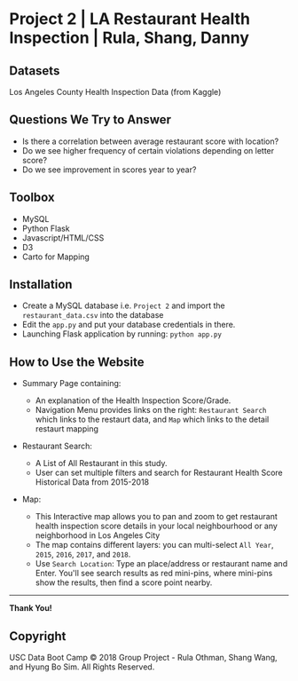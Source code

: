 # Project 2 | LA Restaurant Health Inspection | Rula, Shang, Danny


## Datasets

Los Angeles County Health Inspection Data (from Kaggle)

## Questions We Try to Answer
* Is there a correlation between average restaurant score with location? 
* Do we see higher frequency of certain violations depending on letter score? 
* Do we see improvement in scores year to year? 

## Toolbox
* MySQL 
* Python Flask
* Javascript/HTML/CSS
* D3
* Carto for Mapping


## Installation

* Create a MySQL database i.e. `Project 2` and import the `restaurant_data.csv` into the database
* Edit the `app.py` and put your database credentials in there.
* Launching Flask application by running: `python app.py`


## How to Use the Website

* Summary Page containing:
  * An explanation of the Health Inspection Score/Grade.
  * Navigation Menu provides links on the right: `Restaurant Search` which links to the restaurt data, and `Map` which links to the detail restaurt mapping

* Restaurant Search:
  * A List of All Restaurant in this study.
  * User can set multiple filters and search for Restaurant Health Score Historical Data from 2015-2018

* Map:
  * This Interactive map allows you to pan and zoom to get restaurant health inspection score details in your local neighbourhood or any neighborhood in Los Angeles City
  * The map contains different layers: you can multi-select `All Year`, `2015`, `2016`, `2017`, and `2018`.
  * Use `Search Location`: Type an place/address or restaurant name and Enter. You'll see search results as red mini-pins, where mini-pins show the results, then find a score point nearby.

- - -

**Thank You!**

## Copyright

USC Data Boot Camp © 2018 Group Project - Rula Othman, Shang Wang, and Hyung Bo Sim. All Rights Reserved.
